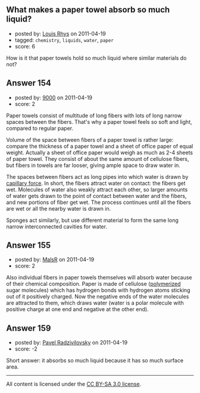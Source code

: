 ## What makes a paper towel absorb so much liquid?

- posted by: [Louis Rhys](https://stackexchange.com/users/-1/92-louis-rhys) on 2011-04-19
- tagged: `chemistry`, `liquids`, `water`, `paper`
- score: 6

How is it that paper towels hold so much liquid where similar materials do not?


## Answer 154

- posted by: [9000](https://stackexchange.com/users/-1/46-9000) on 2011-04-19
- score: 2

Paper towels consist of multitude of long fibers with lots of long narrow spaces between the fibers. That's why a paper towel feels so soft and light, compared to regular paper.

Volume of the space between fibers of a paper towel is rather large: compare the thickness of a paper towel and a sheet of office paper of equal weight. Actually a sheet of office paper would weigh as much as 2-4 sheets of paper towel. They consist of about the same amount of cellulose fibers, but fibers in towels are far looser, giving ample space to draw water in.

The spaces between fibers act as long pipes into which water is drawn by [capillary force](http://en.wikipedia.org/wiki/Capillary_force). In short, the fibers attract water on contact: the fibers get wet. Molecules of water also weakly attract each other, so larger amounts of water gets drawn to the point of contact between water and the fibers, and new portions of fiber get wet. The process continues until all the fibers are wet or all the nearby water is drawn in.

Sponges act similarly, but use different material to form the same long narrow interconnected cavities for water.


## Answer 155

- posted by: [MalsR](https://stackexchange.com/users/-1/31-malsr) on 2011-04-19
- score: 2

<p>Also individual fibers in paper towels themselves will absorb water because of their chemical composition. Paper is made of cellulose (<a href="http://en.wikipedia.org/wiki/Polymerization" rel="nofollow">polymerized</a> sugar molecules) which has hydrogen bonds with hydrogen atoms sticking out of it positively charged. Now the negative ends of the water molecules are attracted to them, which draws water (water is a polar molecule with positive charge at one end and negative at the other end). </p>



## Answer 159

- posted by: [Pavel Radzivilovsky](https://stackexchange.com/users/-1/127-pavel-radzivilovsky) on 2011-04-19
- score: -2

Short answer: it absorbs so much liquid because it has so much surface area.





---

All content is licensed under the [CC BY-SA 3.0 license](https://creativecommons.org/licenses/by-sa/3.0/).
